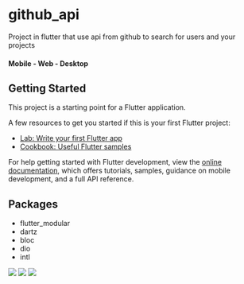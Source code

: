# github_api

Project in flutter that use api from github to search for users and your projects 
#### Mobile - Web - Desktop

## Getting Started

This project is a starting point for a Flutter application.

A few resources to get you started if this is your first Flutter project:

- [Lab: Write your first Flutter app](https://docs.flutter.dev/get-started/codelab)
- [Cookbook: Useful Flutter samples](https://docs.flutter.dev/cookbook)

For help getting started with Flutter development, view the
[online documentation](https://docs.flutter.dev/), which offers tutorials,
samples, guidance on mobile development, and a full API reference.

## Packages 

- flutter_modular
- dartz
- bloc
- dio
- intl

![](https://github.com/rafaelgust/github_api/0.gif)
![](https://github.com/rafaelgust/github_api/1.gif)
![](https://github.com/rafaelgust/github_api/2.gif)
